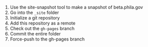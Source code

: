 1. Use the site-snapshot tool to make a snapshot of beta.phila.gov
2. Go into the `_site` folder
3. Initialize a git repository
4. Add this repository as a remote
5. Check out the `gh-pages` branch
6. Commit the entire folder
7. Force-push to the gh-pages branch